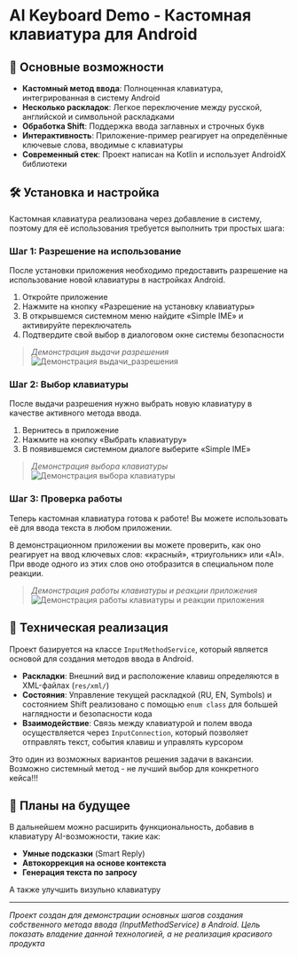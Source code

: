 # AI Keyboard Demo - Кастомная клавиатура для Android

## 🚀 Основные возможности

- **Кастомный метод ввода**: Полноценная клавиатура, интегрированная в систему Android
- **Несколько раскладок**: Легкое переключение между русской, английской и символьной раскладками
- **Обработка Shift**: Поддержка ввода заглавных и строчных букв
- **Интерактивность**: Приложение-пример реагирует на определённые ключевые слова, вводимые с клавиатуры
- **Современный стек**: Проект написан на Kotlin и использует AndroidX библиотеки

## 🛠️ Установка и настройка

Кастомная клавиатура реализована через добавление в систему, поэтому для её использования требуется выполнить три простых шага:

### Шаг 1: Разрешение на использование

После установки приложения необходимо предоставить разрешение на использование новой клавиатуры в настройках Android.

1. Откройте приложение
2. Нажмите на кнопку «Разрешение на установку клавиатуры»
3. В открывшемся системном меню найдите «Simple IME» и активируйте переключатель
4. Подтвердите свой выбор в диалоговом окне системы безопасности

> *Демонстрация выдачи разрешения*
> ![Демонстрация выдачи_разрешения](.github/issuing_a_resolution_in_the_system.gif)

### Шаг 2: Выбор клавиатуры

После выдачи разрешения нужно выбрать новую клавиатуру в качестве активного метода ввода.

1. Вернитесь в приложение
2. Нажмите на кнопку «Выбрать клавиатуру»
3. В появившемся системном диалоге выберите «Simple IME»

> *Демонстрация выбора клавиатуры*
> ![Демонстрация выбора клавиатуры](.github/selecting_a_house_abbreviation.gif)

### Шаг 3: Проверка работы

Теперь кастомная клавиатура готова к работе! Вы можете использовать её для ввода текста в любом приложении.

В демонстрационном приложении вы можете проверить, как оно реагирует на ввод ключевых слов: «красный», «триугольник» или «AI». При вводе одного из этих слов оно отобразится в специальном поле реакции.

> *Демонстрация работы клавиатуры и реакции приложения*
> ![Демонстрация работы клавиатуры и реакции приложения](.github/showing_the_reaction_to_the_reproducible_text.gif)

## 🔧 Техническая реализация

Проект базируется на классе `InputMethodService`, который является основой для создания методов ввода в Android.

- **Раскладки**: Внешний вид и расположение клавиш определяются в XML-файлах (`res/xml/`)
- **Состояния**: Управление текущей раскладкой (RU, EN, Symbols) и состоянием Shift реализовано с помощью `enum class` для большей наглядности и безопасности кода
- **Взаимодействие**: Связь между клавиатурой и полем ввода осуществляется через `InputConnection`, который позволяет отправлять текст, события клавиш и управлять курсором

Это один из возможных вариантов решения задачи в вакансии. Возможно системный метод - не лучший выбор для конкретного кейса!!!

## 🔮 Планы на будущее

В дальнейшем можно расширить функциональность, добавив в клавиатуру AI-возможности, такие как:

- **Умные подсказки** (Smart Reply)
- **Автокоррекция на основе контекста**
- **Генерация текста по запросу**

А также улучшить визульно клавиатуру

---

*Проект создан для демонстрации основных шагов создания собственного метода ввода (InputMethodService) в Android. Цель показать владение данной технологией, а не реализация красивого продукта*